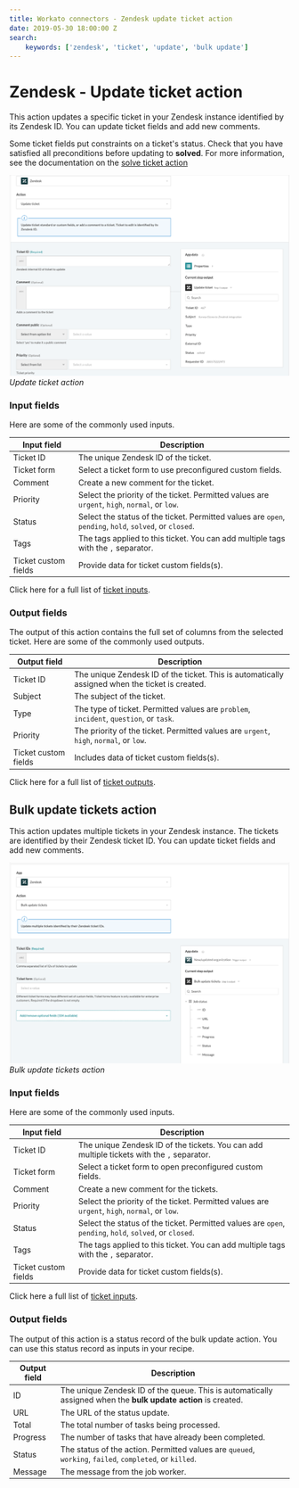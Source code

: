 ```yaml
---
title: Workato connectors - Zendesk update ticket action
date: 2019-05-30 18:00:00 Z
search:
    keywords: ['zendesk', 'ticket', 'update', 'bulk update']
---
```


# Zendesk - Update ticket action
This action updates a specific ticket in your Zendesk instance identified by its Zendesk ID. You can update ticket fields and add new comments.

Some ticket fields put constraints on a ticket's status. Check that you have satisfied all preconditions before updating to **solved**. For more information, see the documentation on the [solve ticket action](/connectors/zendesk/solve-ticket-action.md)

![Update ticket action](/assets/images/connectors/zendesk/update-ticket-action.png)
*Update ticket action*

### Input fields
Here are some of the commonly used inputs.

| Input field  | Description                                               |
|--------------|-----------------------------------------------------------|
| Ticket ID    | The unique Zendesk ID of the ticket.                      |
| Ticket form  | Select a ticket form to use preconfigured custom fields.  |
| Comment      | Create a new comment for the ticket.                      |
| Priority     | Select the priority of the ticket. Permitted values are `urgent`, `high`, `normal`, or `low`. |
| Status       | Select the status of the ticket. Permitted values are `open`, `pending`, `hold`, `solved`, or `closed`. |
| Tags         | The tags applied to this ticket. You can add multiple tags with the `,` separator. |
| Ticket custom fields | Provide data for ticket custom fields(s).         |

Click here for a full list of [ticket inputs](/connectors/zendesk/ticket-fields.md#ticket-input-fields).

### Output fields
The output of this action contains the full set of columns from the selected ticket. Here are some of the commonly used outputs.

| Output field | Description                                       |
|--------------|---------------------------------------------------|
| Ticket ID    | The unique Zendesk ID of the ticket. This is automatically assigned when the ticket is created. |
| Subject      | The subject of the ticket.                        |
| Type         | The type of ticket. Permitted values are `problem`, `incident`, `question`, or `task`. |
| Priority     | The priority of the ticket. Permitted values are `urgent`, `high`, `normal`, or `low`. |
| Ticket custom fields | Includes data of ticket custom fields(s). |

Click here for a full list of [ticket outputs](/connectors/zendesk/ticket-fields.md#ticket-output-fields).

## Bulk update tickets action
This action updates multiple tickets in your Zendesk instance. The tickets are identified by their Zendesk ticket ID. You can update ticket fields and add new comments.

![Bulk update tickets action](/assets/images/connectors/zendesk/bulk-update-tickets-action.png)
*Bulk update tickets action*

### Input fields
Here are some of the commonly used inputs.

| Input field  | Description                                                |
|--------------|------------------------------------------------------------|
| Ticket ID    | The unique Zendesk ID of the tickets. You can add multiple tickets with the `,` separator. |
| Ticket form  | Select a ticket form to open preconfigured custom fields.  |
| Comment      | Create a new comment for the tickets.                      |
| Priority     | Select the priority of the ticket. Permitted values are `urgent`, `high`, `normal`, or `low`. |
| Status       | Select the status of the ticket. Permitted values are `open`, `pending`, `hold`, `solved`, or `closed`. |
| Tags         | The tags applied to this ticket. You can add multiple tags with the `,` separator. |
| Ticket custom fields | Provide data for ticket custom fields(s).          |

Click here a full list of [ticket inputs](/connectors/zendesk/ticket-fields.md#ticket-input-fields).

### Output fields
The output of this action is a status record of the bulk update action. You can use this status record as inputs in your recipe.

| Output field | Description                                           |
|--------------|-------------------------------------------------------|
| ID           | The unique Zendesk ID of the queue. This is automatically assigned when the **bulk update action** is created. |
| URL          | The URL of the status update.                         |
| Total        | The total number of tasks being processed.            |
| Progress     | The number of tasks that have already been completed. |
| Status       | The status of the action. Permitted values are `queued`, `working`, `failed`, `completed`, or `killed`. |
| Message      | The message from the job worker.                      |
